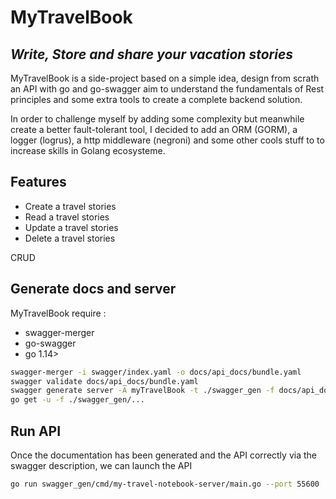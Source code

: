 # MyTravelBook
## _Write, Store and share your vacation stories_

MyTravelBook is a side-project based on a simple idea, design from scrath an API with go and go-swagger aim to understand the fundamentals of Rest principles and some extra tools to create a complete backend solution.

In order to challenge myself by adding some complexity but meanwhile create a better fault-tolerant tool, I decided to add an ORM (GORM), a logger (logrus), a http middleware (negroni) and some other cools stuff to to increase skills in Golang ecosysteme.

## Features
- Create a travel stories
- Read a travel stories 
- Update a travel stories
- Delete a travel stories

CRUD
## Generate docs and server
MyTravelBook require :
- swagger-merger
- go-swagger
- go 1.14>


```sh
swagger-merger -i swagger/index.yaml -o docs/api_docs/bundle.yaml
swagger validate docs/api_docs/bundle.yaml 
swagger generate server -A myTravelBook -t ./swagger_gen -f docs/api_docs/bundle.yaml
go get -u -f ./swagger_gen/... 
```

## Run API

Once the documentation has been generated and the API correctly via the swagger description, we can launch the API

```sh
go run swagger_gen/cmd/my-travel-notebook-server/main.go --port 55600
```

